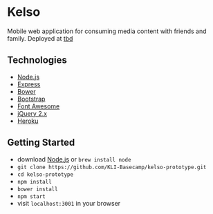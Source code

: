 # Kelso
Mobile web application for consuming media content with friends and family. Deployed at [tbd](//tbd)

## Technologies
* [Node.js](//nodejs.org/en)
* [Express](//expressjs.com)
* [Bower](//https://bower.io)
* [Bootstrap](//getbootstrap.com/)
* [Font Awesome](//fontawesome.io)
* [jQuery 2.x](//code.jquery.com)
* [Heroku](//devcenter.heroku.com/articles/getting-started-with-nodejs#introduction)

## Getting Started
* download [Node.js](//nodejs.org/en/download/) or `brew install node`
* `git clone https://github.com/KLI-Basecamp/kelso-prototype.git`
* `cd kelso-prototype`
* `npm install`
* `bower install`
* `npm start`
* visit `localhost:3001` in your browser

